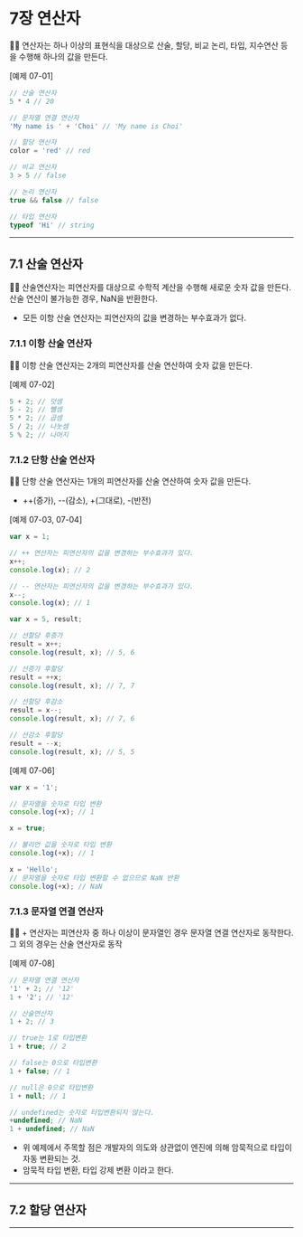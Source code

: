 # 7장 연산자

💁🏻 연산자는 하나 이상의 표현식을 대상으로 산술, 할당, 비교 논리, 타입, 지수연산 등을 수행해 하나의 값을 만든다.

[예제 07-01]
```js
// 산술 연산자
5 * 4 // 20

// 문자열 연결 연산자
'My name is ' + 'Choi' // 'My name is Choi'

// 할당 연산자
color = 'red' // red

// 비교 연산자
3 > 5 // false

// 논리 연산자
true && false // false

// 타입 연산자
typeof 'Hi' // string

```
---

## 7.1 산술 연산자
💁🏻 산술연산자는 피연산자를 대상으로 수학적 계산을 수행해 새로운 숫자 값을 만든다.
산술 연산이 불가능한 경우, NaN을 반환한다.
- 모든 이항 산술 연산자는 피연산자의 값을 변경하는 부수효과가 없다.

### 7.1.1 이항 산술 연산자
💁🏻 이항 산술 연산자는 2개의 피연산자를 산술 연산하여 숫자 값을 만든다.

[예제 07-02]
```js
5 + 2; // 덧셈
5 - 2; // 뺼셈
5 * 2; // 곱셈
5 / 2; // 나눗셈
5 % 2; // 나머지
```

### 7.1.2 단항 산술 연산자
💁🏻 단항 산술 연산자는 1개의 피연산자를 산술 연산하여 숫자 값을 만든다.
- ++(증가), --(감소), +(그대로), -(반전)

[예제 07-03, 07-04]
```js
var x = 1;

// ++ 연산자는 피연산자의 값을 변경하는 부수효과가 있다.
x++;
console.log(x); // 2

// -- 연산자는 피연산자의 값을 변경하는 부수효과가 있다.
x--;
console.log(x); // 1

var x = 5, result;

// 선할당 후증가
result = x++;
console.log(result, x); // 5, 6

// 선증가 후할당
result = ++x;
console.log(result, x); // 7, 7

// 선할당 후감소
result = x--;
console.log(result, x); // 7, 6

// 선감소 후할당
result = --x;
console.log(result, x); // 5, 5
```

[예제 07-06]
```js
var x = '1';

// 문자열을 숫자로 타입 변환
console.log(+x); // 1

x = true;

// 불리언 값을 숫자로 타입 변환
console.log(+x); // 1

x = 'Hello';
// 문자열을 숫자로 타입 변환할 수 없으므로 NaN 반환
console.log(+x); // NaN

```

### 7.1.3 문자열 연결 연산자
💁🏻 + 연산자는 피연산자 중 하나 이상이 문자열인 경우 문자열 연결 연산자로 동작한다. 그 외의 경우는 산술 연산자로 동작

[예제 07-08]
```js
// 문자열 연결 연산자
'1' + 2; // '12'
1 + '2'; // '12'

// 산술연산자
1 + 2; // 3

// true는 1로 타입변환
1 + true; // 2

// false는 0으로 타입변환
1 + false; // 1

// null은 0으로 타입변환
1 + null; // 1

// undefined는 숫자로 타입변환되지 않는다.
+undefined; // NaN
1 + undefined; // NaN
```
- 위 예제에서 주목할 점은 개발자의 의도와 상관없이 엔진에 의해 암묵적으로 타입이 자동 변환되는 것.
- 암묵적 타입 변환, 타입 강제 변환 이라고 한다.

---

## 7.2 할당 연산자



---